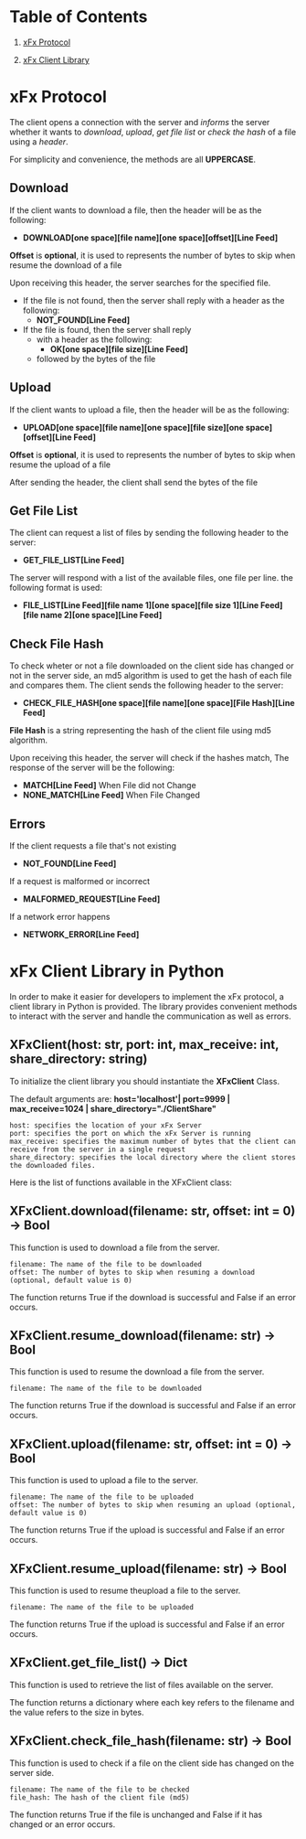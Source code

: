 # Table of Contents
1.	[xFx Protocol](#xfx-protocol)

2.	[xFx Client Library](#xfx-client-library)

<a name="xfx-protocol"></a>
# xFx Protocol
The client opens a connection with the server and *informs* the server whether it wants to *download*, *upload*, *get file list* or *check the hash* of a file using a *header*.

For simplicity and convenience, the methods are all **UPPERCASE**.

## Download
If the client wants to download a file, then the header will be as the following:
- **DOWNLOAD[one space][file name][one space][offset][Line Feed]**

**Offset** is **optional**, it is used to represents the number of bytes to skip when resume the download of a file

Upon receiving this header, the server searches for the specified file.
- If the file is not found, then the server shall reply with a header as the following:
  - **NOT_FOUND[Line Feed]**
- If the file is found, then the server shall reply
  - with a header as the following:
    - **OK[one space][file size][Line Feed]**
  - followed by the bytes of the file
		
## Upload
If the client wants to upload a file, then the header will be as the following:
- **UPLOAD[one space][file name][one space][file size][one space][offset][Line Feed]**

**Offset** is **optional**, it is used to represents the number of bytes to skip when resume the upload of a file

After sending the header, the client shall send the bytes of the file

## Get File List
The client can request a list of files by sending the following header to the server:
- **GET_FILE_LIST[Line Feed]**

The server will respond with a list of the available files, one file per line. the following format is used:
- **FILE_LIST[Line Feed][file name 1][one space][file size 1][Line Feed][file name 2][one space][Line Feed]**

## Check File Hash
To check wheter or not a file downloaded on the client side has changed or not in the server side, an md5 algorithm is used to get the hash of each file and compares them. The client sends the following header to the server:
- **CHECK_FILE_HASH[one space][file name][one space][File Hash][Line Feed]**

**File Hash** is a string representing the hash of the client file using md5 algorithm.

Upon receiving this header, the server will check if the hashes match, The response of the server will be the following:
- **MATCH[Line Feed]** When File did not Change
- **NONE_MATCH[Line Feed]** When File Changed

## Errors
If the client requests a file that's not existing
- **NOT_FOUND[Line Feed]**

If a request is malformed or incorrect
- **MALFORMED_REQUEST[Line Feed]**

If a network error happens
- **NETWORK_ERROR[Line Feed]**


<a name="xfx-client-library"></a>
# xFx Client Library in Python
In order to make it easier for developers to implement the xFx protocol, a client library in Python is provided. The library provides convenient methods to interact with the server and handle the communication as well as errors.


## XFxClient(host: str, port: int, max_receive: int, share_directory: string)
To initialize the client library you should instantiate the **XFxClient** Class.

The default arguments are:
**host='localhost'| port=9999 | max_receive=1024 | share_directory="./ClientShare"**

    host: specifies the location of your xFx Server
    port: specifies the port on which the xFx Server is running
    max_receive: specifies the maximum number of bytes that the client can receive from the server in a single request
    share_directory: specifies the local directory where the client stores the downloaded files.

Here is the list of functions available in the XFxClient class:

## XFxClient.download(filename: str, offset: int = 0) -> Bool
This function is used to download a file from the server.

    filename: The name of the file to be downloaded
    offset: The number of bytes to skip when resuming a download (optional, default value is 0)

The function returns True if the download is successful and False if an error occurs.

## XFxClient.resume_download(filename: str) -> Bool
This function is used to resume the download a file from the server.

    filename: The name of the file to be downloaded

The function returns True if the download is successful and False if an error occurs.

## XFxClient.upload(filename: str, offset: int = 0) -> Bool
This function is used to upload a file to the server.

    filename: The name of the file to be uploaded
    offset: The number of bytes to skip when resuming an upload (optional, default value is 0)

The function returns True if the upload is successful and False if an error occurs.

## XFxClient.resume_upload(filename: str) -> Bool
This function is used to resume theupload a file to the server.

    filename: The name of the file to be uploaded

The function returns True if the upload is successful and False if an error occurs.

## XFxClient.get_file_list() -> Dict
This function is used to retrieve the list of files available on the server.

The function returns a dictionary where each key refers to the filename and the value refers to the size in bytes.

## XFxClient.check_file_hash(filename: str) -> Bool
This function is used to check if a file on the client side has changed on the server side.

    filename: The name of the file to be checked
    file_hash: The hash of the client file (md5)

The function returns True if the file is unchanged and False if it has changed or an error occurs.
